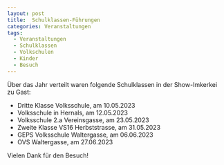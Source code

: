 ```yaml
---
layout: post
title:  Schulklassen-Führungen
categories: Veranstaltungen
tags:
  - Veranstaltungen
  - Schulklassen
  - Volkschulen
  - Kinder
  - Besuch
---
```


Über das Jahr verteilt waren folgende Schulklassen in der Show-Imkerkei zu Gast:

- Dritte Klasse Volksschule, am 10.05.2023
- Volksschule in Hernals, am 12.05.2023
- Volksschule 2.a Vereinsgasse, am 23.05.2023
- Zweite Klasse VS16 Herbststrasse, am 31.05.2023
- GEPS Volksschule Waltergasse, am 06.06.2023
- OVS Waltergasse, am 27.06.2023

Vielen Dank für den Besuch!
